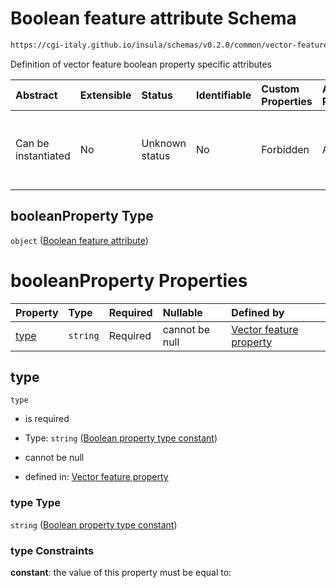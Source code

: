 # Boolean feature attribute Schema

```txt
https://cgi-italy.github.io/insula/schemas/v0.2.0/common/vector-feature-property.schema.json#/$defs/booleanProperty
```

Definition of vector feature boolean property specific attributes

| Abstract            | Extensible | Status         | Identifiable | Custom Properties | Additional Properties | Access Restrictions | Defined In                                                                                                         |
| :------------------ | :--------- | :------------- | :----------- | :---------------- | :-------------------- | :------------------ | :----------------------------------------------------------------------------------------------------------------- |
| Can be instantiated | No         | Unknown status | No           | Forbidden         | Allowed               | none                | [vector-feature-property.schema.json\*](schemas/common/vector-feature-property.schema.json"open original schema") |

## booleanProperty Type

`object` ([Boolean feature attribute](vector-feature-property-defs-boolean-feature-attribute.md))

# booleanProperty Properties

| Property      | Type     | Required | Nullable       | Defined by                                                                                                                                                                                                                                                           |
| :------------ | :------- | :------- | :------------- | :------------------------------------------------------------------------------------------------------------------------------------------------------------------------------------------------------------------------------------------------------------------- |
| [type](#type) | `string` | Required | cannot be null | [Vector feature property](vector-feature-property-defs-boolean-feature-attribute-properties-boolean-property-type-constant.md"https://cgi-italy.github.io/insula/schemas/v0.2.0/common/vector-feature-property.schema.json#/$defs/booleanProperty/properties/type") |

## type



`type`

* is required

* Type: `string` ([Boolean property type constant](vector-feature-property-defs-boolean-feature-attribute-properties-boolean-property-type-constant.md))

* cannot be null

* defined in: [Vector feature property](vector-feature-property-defs-boolean-feature-attribute-properties-boolean-property-type-constant.md"https://cgi-italy.github.io/insula/schemas/v0.2.0/common/vector-feature-property.schema.json#/$defs/booleanProperty/properties/type")

### type Type

`string` ([Boolean property type constant](vector-feature-property-defs-boolean-feature-attribute-properties-boolean-property-type-constant.md))

### type Constraints

**constant**: the value of this property must be equal to:

```json"boolean"
```
